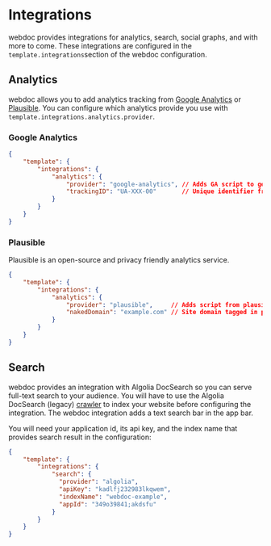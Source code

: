 # Integrations

webdoc provides integrations for analytics, search, social graphs, and with more to come. These integrations are configured in the `template.integrations`section of the webdoc configuration.

## Analytics

webdoc allows you to add analytics tracking from [Google Analytics](https://analytics.google.com) or [Plausible](https://plausible.io/). You can configure which analytics provide you use with `template.integrations.analytics.provider`.

### Google Analytics

```json
{
    "template": {
        "integrations": {
            "analytics": {
                "provider": "google-analytics", // Adds GA script to generated pages
                "trackingID": "UA-XXX-00"       // Unique identifier from GA
            }
        }
    }
}
```

### Plausible

Plausible is an open-source and privacy friendly analytics service.

```json
{
    "template": {
        "integrations": {
            "analytics": {
                "provider": "plausible",     // Adds script from plausible.io
                "nakedDomain": "example.com" // Site domain tagged in plausible.io dashboard
            }
        }
    } 
}
```

## Search

webdoc provides an integration with Algolia DocSearch so you can serve full-text search to your audience. You will have to use the Algolia DocSearch (legacy) [crawler](https://docsearch.algolia.com/docs/legacy/run-your-own) to index your website before configuring the integration. The webdoc integration adds a text search bar in the app bar.

You will need your application id, its api key, and the index name that provides search result in the configuration:
```json
{
    "template": {
        "integrations": {
            "search": {
              "provider": "algolia",
              "apiKey": "kadlfj232983lkqwem",
              "indexName": "webdoc-example",
              "appId": "349o39841;akdsfu"
            }
        }
    }
}
```

